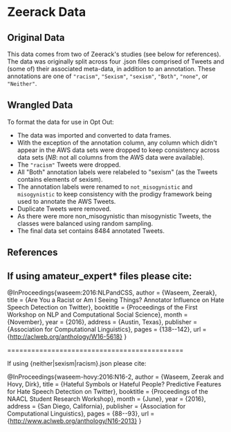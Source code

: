 # Zeerack Data

## Original Data
This data comes from two of Zeerack's studies (see below for references). The data was originally split across four .json files comprised of Tweets and (some of) their associated meta-data, in addition to an annotation. These annotations are one of `"racism"`, `"Sexism"`, `"sexism"`, `"Both"`, `"none"`, or `"Neither"`.

## Wrangled Data
To format the data for use in Opt Out:  

- The data was imported and converted to data frames.  
- With the exception of the annotation column, any column which didn't appear in the AWS data sets were dropped to keep consistency across data sets (*NB*: not all columns from the AWS data were available).  
- The `"racism"` Tweets were dropped.  
- All "Both" annotation labels were relabeled to "sexism" (as the Tweets contains elements of sexism).  
- The annotation labels were renamed to `not_misogynistic` and `misogynistic` to keep consistency with the prodigy framework being used to annotate the AWS Tweets.  
- Duplicate Tweets were removed.  
- As there were more non_misogynistic than misogynistic Tweets, the classes were balanced using random sampling.  
- The final data set contains 8484 annotated Tweets.  

## References

If using amateur_expert* files please cite:
--------------------------------------------

@InProceedings{waseem:2016:NLPandCSS,
  author    = {Waseem, Zeerak},
  title     = {Are You a Racist or Am I Seeing Things? Annotator Influence on Hate Speech Detection on Twitter},
  booktitle = {Proceedings of the First Workshop on NLP and Computational Social Science},
  month     = {November},
  year      = {2016},
  address   = {Austin, Texas},
  publisher = {Association for Computational Linguistics},
  pages     = {138--142},
  url       = {http://aclweb.org/anthology/W16-5618}
}

============================================

If using {neither|sexism|racism}.json please cite:

@InProceedings{waseem-hovy:2016:N16-2,
  author    = {Waseem, Zeerak  and  Hovy, Dirk},
  title     = {Hateful Symbols or Hateful People? Predictive Features for Hate Speech Detection on Twitter},
  booktitle = {Proceedings of the NAACL Student Research Workshop},
  month     = {June},
  year      = {2016},
  address   = {San Diego, California},
  publisher = {Association for Computational Linguistics},
  pages     = {88--93},
  url       = {http://www.aclweb.org/anthology/N16-2013}
}


